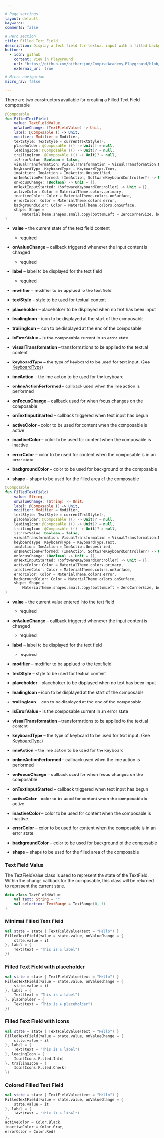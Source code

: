 ```yaml
---

# Page settings
layout: default
keywords:
comments: false

# Hero section
title: Filled Text Field
description: Display a text field for textual input with a filled background
buttons:
  - icon: github
    content: View in Playground
    url: "https://github.com/hitherejoe/ComposeAcademy-Playground/blob/master/app/src/main/java/co/joebirch/composeplayground/material/filledTextField.kt"
    external_url: true

# Micro navigation
micro_nav: false

---
```


There are two constructors available for creating a Filled Text Field composable

```kotlin
@Composable
fun FilledTextField(
    value: TextFieldValue,
    onValueChange: (TextFieldValue) -> Unit,
    label: @Composable () -> Unit,
    modifier: Modifier = Modifier,
    textStyle: TextStyle = currentTextStyle(),
    placeholder: @Composable (() -> Unit)? = null,
    leadingIcon: @Composable (() -> Unit)? = null,
    trailingIcon: @Composable (() -> Unit)? = null,
    isErrorValue: Boolean = false,
    visualTransformation: VisualTransformation = VisualTransformation.None,
    keyboardType: KeyboardType = KeyboardType.Text,
    imeAction: ImeAction = ImeAction.Unspecified,
    onImeActionPerformed: (ImeAction, SoftwareKeyboardController?) -> Unit = { _, _ -> },
    onFocusChange: (Boolean) -> Unit = {},
    onTextInputStarted: (SoftwareKeyboardController) -> Unit = {},
    activeColor: Color = MaterialTheme.colors.primary,
    inactiveColor: Color = MaterialTheme.colors.onSurface,
    errorColor: Color = MaterialTheme.colors.error,
    backgroundColor: Color = MaterialTheme.colors.onSurface,
    shape: Shape =
        MaterialTheme.shapes.small.copy(bottomLeft = ZeroCornerSize, bottomRight = ZeroCornerSize)
)
```

* **value** – the current state of the text field content
  * required

* **onValueChange** – callback triggered whenever the input content is changed
  * required

* **label** – label to be displayed for the text field
  * required

* **modifier** – modifier to be applued to the text field

* **textStyle** – style to be used for textual content

* **placeholder** – placeholder to be displayed when no text has been input

* **leadingIcon** – icon to be displayed at the start of the composable

* **trailingIcon** – icon to be displayed at the end of the composable

* **isErrorValue** – is the composable current in an error state

* **visualTransformation** – transformations to be applied to the textual content

* **keyboardType** – the type of keyboard to be used for text input. (See [KeyboardType]())

* **imeAction** – the ime action to be used for the keyboard

* **onImeActionPerformed** – callback used when the ime action is performed

* **onFocusChange** – callback used for when focus changes on the composable

* **onTextInputStarted** – callback triggered when text input has begun

* **activeColor** – color to be used for content when the composable is active

* **inactiveColor** – color to be used for content when the composable is inactive

* **errorColor** – color to be used for content when the composable is in an error state

* **backgroundColor** – color to be used for background of the composable

* **shape** – shape to be used for the filled area of the composable

```kotlin
@Composable
fun FilledTextField(
    value: String,
    onValueChange: (String) -> Unit,
    label: @Composable () -> Unit,
    modifier: Modifier = Modifier,
    textStyle: TextStyle = currentTextStyle(),
    placeholder: @Composable (() -> Unit)? = null,
    leadingIcon: @Composable (() -> Unit)? = null,
    trailingIcon: @Composable (() -> Unit)? = null,
    isErrorValue: Boolean = false,
    visualTransformation: VisualTransformation = VisualTransformation.None,
    keyboardType: KeyboardType = KeyboardType.Text,
    imeAction: ImeAction = ImeAction.Unspecified,
    onImeActionPerformed: (ImeAction, SoftwareKeyboardController?) -> Unit = { _, _ -> },
    onFocusChange: (Boolean) -> Unit = {},
    onTextInputStarted: (SoftwareKeyboardController) -> Unit = {},
    activeColor: Color = MaterialTheme.colors.primary,
    inactiveColor: Color = MaterialTheme.colors.onSurface,
    errorColor: Color = MaterialTheme.colors.error,
    backgroundColor: Color = MaterialTheme.colors.onSurface,
    shape: Shape =
        MaterialTheme.shapes.small.copy(bottomLeft = ZeroCornerSize, bottomRight = ZeroCornerSize)
)
```

* **value** – the current value entered into the text field
  * required

* **onValueChange** – callback triggered whenever the input content is changed
  * required

* **label** – label to be displayed for the text field
  * required

* **modifier** – modifier to be applued to the text field

* **textStyle** – style to be used for textual content

* **placeholder** – placeholder to be displayed when no text has been input

* **leadingIcon** – icon to be displayed at the start of the composable

* **trailingIcon** – icon to be displayed at the end of the composable

* **isErrorValue** – is the composable current in an error state

* **visualTransformation** – transformations to be applied to the textual content

* **keyboardType** – the type of keyboard to be used for text input. (See [KeyboardType]())

* **imeAction** – the ime action to be used for the keyboard

* **onImeActionPerformed** – callback used when the ime action is performed

* **onFocusChange** – callback used for when focus changes on the composable

* **onTextInputStarted** – callback triggered when text input has begun

* **activeColor** – color to be used for content when the composable is active

* **inactiveColor** – color to be used for content when the composable is inactive

* **errorColor** – color to be used for content when the composable is in an error state

* **backgroundColor** – color to be used for background of the composable

* **shape** – shape to be used for the filled area of the composable


### Text Field Value

The TextFieldValue class is used to represent the state of the TextField. Within the change callback for the composable, this class will be returned to represent the current state.

```kotlin
data class TextFieldValue(
    val text: String = "",
    val selection: TextRange = TextRange(0, 0)
)
```

### Minimal Filled Text Field
  
```kotlin
val state = state { TextFieldValue(text = "Hello") }
FilledTextField(value = state.value, onValueChange = {
    state.value = it
}, label = {
    Text(text = "This is a label")
})
```

### Filled Text Field with placeholder
  
```kotlin
val state = state { TextFieldValue(text = "Hello") }
FilledTextField(value = state.value, onValueChange = {
    state.value = it
}, label = {
    Text(text = "This is a label")
}, placeholder = {
    Text(text = "This is a placeholder")
})
```

### Filled Text Field with Icons

```kotlin
val state = state { TextFieldValue(text = "Hello") }
FilledTextField(value = state.value, onValueChange = {
    state.value = it
}, label = {
    Text(text = "This is a label")
}, leadingIcon = {
    Icon(Icons.Filled.Info)
}, trailingIcon = {
    Icon(Icons.Filled.Check)
})
```

### Colored Filled Text Field

```kotlin
val state = state { TextFieldValue(text = "Hello") }
FilledTextField(value = state.value, onValueChange = {
    state.value = it
}, label = {
    Text(text = "This is a label")
}, 
activeColor = Color.Black,
inactiveColor = Color.Gray,
errorColor = Color.Red)
```
